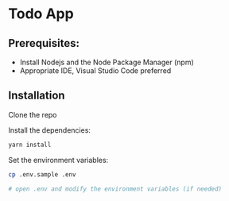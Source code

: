 # Todo App

## Prerequisites:

- Install Nodejs and the Node Package Manager (npm)
- Appropriate IDE, Visual Studio Code preferred

## Installation

Clone the repo

Install the dependencies:

```bash
yarn install
```

Set the environment variables:

```bash
cp .env.sample .env

# open .env and modify the environment variables (if needed)
```
